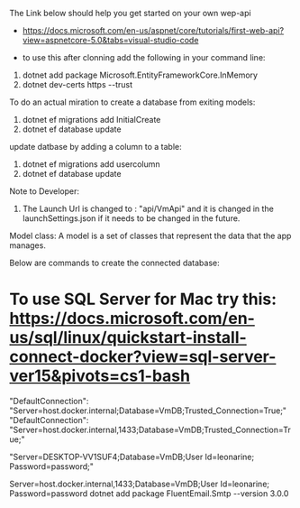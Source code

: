 The Link below should help you  get started on your own wep-api

- https://docs.microsoft.com/en-us/aspnet/core/tutorials/first-web-api?view=aspnetcore-5.0&tabs=visual-studio-code 

- to use this after clonning add the following in your command line:
1. dotnet add package Microsoft.EntityFrameworkCore.InMemory
2. dotnet dev-certs https --trust

To do an actual miration to create a database from exiting models:
1. dotnet ef migrations add InitialCreate
2. dotnet ef database update


update datbase by adding a column to a table:
1. dotnet ef migrations add usercolumn
2. dotnet ef database update

Note to Developer:

1. The Launch Url is changed  to : "api/VmApi" and it is changed in the launchSettings.json if it needs to be changed in the future.


Model class:
A model is a set of classes that represent the data that the app manages.

Below are commands to create the connected database:

# To use SQL Server for Mac try this: https://docs.microsoft.com/en-us/sql/linux/quickstart-install-connect-docker?view=sql-server-ver15&pivots=cs1-bash

   
"DefaultConnection": "Server=host.docker.internal;Database=VmDB;Trusted_Connection=True;"
 "DefaultConnection": "Server=host.docker.internal,1433;Database=VmDB;Trusted_Connection=True;"


 "Server=DESKTOP-VV1SUF4;Database=VmDB;User Id=leonarine; Password=password;"

Server=host.docker.internal,1433;Database=VmDB;User Id=leonarine; Password=password
 dotnet add package FluentEmail.Smtp --version 3.0.0
